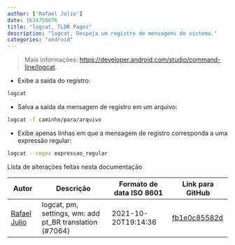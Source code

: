 ```yaml
---
author: ['Rafael Julio']
date: 1634750076
title: "logcat, TLDR Pages"
description: "logcat, Despeja um registro de mensagens do sistema."
categories: "android"
---
```

> Mais informações: <https://developer.android.com/studio/command-line/logcat>.

- Exibe a saída do registro:

```bash
logcat
```

- Salva a saída da mensagem de registro em um arquivo:

```bash
logcat -f caminho/para/arquivo
```

- Exibe apenas linhas em que a mensagem de registro corresponda a uma expressão regular:

```bash
logcat --regex expressao_regular
```
Lista de alterações feitas nesta documentação


Autor | Descrição | Formato de data ISO 8601 | Link para GitHub
------|-----|-----|-----
[Rafael Julio](mailto:development@rafifos.dev) | logcat, pm, settings, wm: add pt_BR translation (#7064) | 2021-10-20T19:14:36 | [fb1e0c85582d](https://github.com/tldr-pages/tldr/commit/fb1e0c85582da98e8c7816cd3a9c27f769ed19ba)


